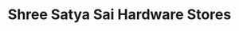 ---
title: "Shree Satya Sai Hardware Stores"
url: /indore/shree-satya-sai-hardware-stores/
shop: Eisenwaren
---